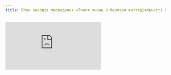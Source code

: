 ```yaml
---
title: План заходів проведення «Тижня знань з безпеки життєдіяльності як засобу формування культури безпеки» серед учасників навчально-виховного процесу з 21.03. – 25.03.2016
---
```


<embed src="https://onedrive.live.com/embed?cid=4C0FF6BF3404CFF7&resid=4C0FF6BF3404CFF7%211745&authkey=APBwLFfV8pMEpWg&em=2&wdStartOn=1"></embed>
